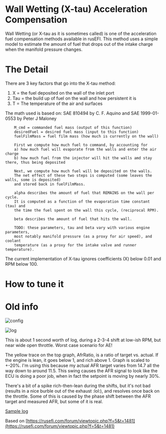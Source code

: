 # Wall Wetting (X-tau) Acceleration Compensation

Wall Wetting (or X-tau as it is sometimes called) is one of the acceleration fuel compensation methods available in rusEFI. 
This method uses a simple model to estimate the amount of fuel that drops out of the intake charge when the manifold pressure changes. 

# The Detail

There are 3 key factors that go into the X-tau method:
1. X = the fuel deposited on the wall of the inlet port
2. Tau = the build up of fuel on the wall and how persistent it is 
3. T = The temperature of the air and surfaces

The math used is based on: SAE 810494 by C. F. Aquino and SAE 1999-01-0553 by Peter J Maloney

		M_cmd = commanded fuel mass (output of this function)
		desiredFuel = desired fuel mass (input to this function)
		fuelFilmMass = fuel film mass (how much is currently on the wall)

		First we compute how much fuel to command, by accounting for
		a) how much fuel will evaporate from the walls and enter the air charge
		b) how much fuel from the injector will hit the walls amd stay there, thus being deposited

		Next, we compute how much fuel will be deposited on the walls.   
        The net effect of these two steps is computed (some leaves the walls, some is deposited)
		and stored back in fuelFilmMass.

		alpha describes the amount of fuel that REMAINS on the wall per cycle.
		It is computed as a function of the evaporation time constant (tau) and
		the time the fuel spent on the wall this cycle, (reciprocal RPM).

		beta describes the amount of fuel that hits the wall.  

		TODO: these parameters, tau and beta vary with various engine parameters,
		most notably manifold pressure (as a proxy for air speed), and coolant
		temperature (as a proxy for the intake valve and runner temperature). 

[//]: # "Note - Are we sure these all increase?"
[//]: # "TAU: decreases with increasing temperature."
[//]: # "decreases with decreasing manifold pressure."

[//]: # "BETA: decreases with increasing temperature."
[//]: # "decreases with decreasing manifold pressure."

The current implementation of X-tau ignores coefficients (X) below 0.01 and RPM below 100. 



# How to tune it

[//]: # "need a screen shot of the x-tau TS section" 

# Old info

![config](ww_sample_config.jpg)

![log](ww_log.jpg)

This is about 1 second worth of log, during a 2-3-4 shift at low-ish RPM, but near wide open throttle. Worst case scenario for AE!

The yellow trace on the top graph, AfrRatio, is a ratio of target vs. actual. If the engine is lean, it goes below 1, and rich above 1. Graph is scaled to +-20%. I'm using this because my actual AFR target varies from 14.7 all the way down to around 11.5. This swing causes the AFR signal to look like the ECU is doing a poor job, when in fact the setpoint is moving by nearly 30%.

There's a bit of a spike rich-then-lean during the shifts, but it's not bad (results in a nice burble out of the exhaust  :lol:), and resolves once back on the throttle. Some of this is caused by the phase shift between the AFR target and measured AFR, but some of it is real.

[Sample log](2019-01-01_19_modified.msl)

Based on [https://rusefi.com/forum/viewtopic.php?f=5&t=1481](https://rusefi.com/forum/viewtopic.php?f=5&t=1481)

[//]: # "OrchardPerformance" 